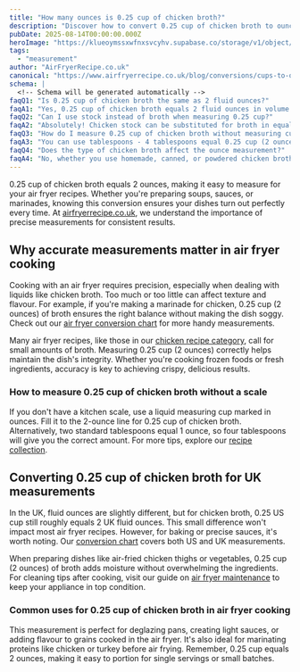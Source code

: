 ```yaml
---
title: "How many ounces is 0.25 cup of chicken broth?"
description: "Discover how to convert 0.25 cup of chicken broth to ounces for perfect air fryer recipes every time. Get precise measurements now!"
pubDate: 2025-08-14T00:00:00.000Z
heroImage: "https://klueoymssxwfnxsvcyhv.supabase.co/storage/v1/object/public/Shmucket/how-many-ounces-is-025-cup-of-chicken-broth.webp"
tags:
  - "measurement"
author: "AirFryerRecipe.co.uk"
canonical: "https://www.airfryerrecipe.co.uk/blog/conversions/cups-to-ounces/how-many-ounces-is-025-cup-of-chicken-broth"
schema: |
  <!-- Schema will be generated automatically -->
faqQ1: "Is 0.25 cup of chicken broth the same as 2 fluid ounces?"
faqA1: "Yes, 0.25 cup of chicken broth equals 2 fluid ounces in volume. This measurement is consistent for most liquids, including broth, when using standard US cups. For UK measurements, it's approximately the same, with minimal variation that won't affect most recipes."
faqQ2: "Can I use stock instead of broth when measuring 0.25 cup?"
faqA2: "Absolutely! Chicken stock can be substituted for broth in equal measurements. Both 0.25 cup of broth and stock will weigh about 2 ounces. The main difference is flavour intensity, with stock typically being richer. Adjust seasonings accordingly in your air fryer recipes."
faqQ3: "How do I measure 0.25 cup of chicken broth without measuring cups?"
faqA3: "You can use tablespoons - 4 tablespoons equal 0.25 cup (2 ounces) of chicken broth. Alternatively, a standard shot glass is usually 1.5 ounces, so fill it slightly more than halfway. For precise air fryer cooking, we recommend investing in basic measuring tools."
faqQ4: "Does the type of chicken broth affect the ounce measurement?"
faqA4: "No, whether you use homemade, canned, or powdered chicken broth reconstituted with water, 0.25 cup will always equal approximately 2 ounces by volume. However, thicker or reduced broths may vary slightly in weight, but not enough to impact most air fryer recipes."
---
```

<p>0.25 cup of chicken broth equals 2 ounces, making it easy to measure for your air fryer recipes. Whether you're preparing soups, sauces, or marinades, knowing this conversion ensures your dishes turn out perfectly every time. At <a href=https://www.airfryerrecipe.co.uk>airfryerrecipe.co.uk</a>, we understand the importance of precise measurements for consistent results.</p>  

<h2>Why accurate measurements matter in air fryer cooking</h2>  
<p>Cooking with an air fryer requires precision, especially when dealing with liquids like chicken broth. Too much or too little can affect texture and flavour. For example, if you're making a marinade for chicken, 0.25 cup (2 ounces) of broth ensures the right balance without making the dish soggy. Check out our <a href=https://www.airfryerrecipe.co.uk/air-fryer-conversion-chart>air fryer conversion chart</a> for more handy measurements.</p>  

<p>Many air fryer recipes, like those in our <a href=https://www.airfryerrecipe.co.uk/recipe-category/chicken>chicken recipe category</a>, call for small amounts of broth. Measuring 0.25 cup (2 ounces) correctly helps maintain the dish's integrity. Whether you're cooking frozen foods or fresh ingredients, accuracy is key to achieving crispy, delicious results.</p>  

<h3>How to measure 0.25 cup of chicken broth without a scale</h3>  
<p>If you don't have a kitchen scale, use a liquid measuring cup marked in ounces. Fill it to the 2-ounce line for 0.25 cup of chicken broth. Alternatively, two standard tablespoons equal 1 ounce, so four tablespoons will give you the correct amount. For more tips, explore our <a href=https://www.airfryerrecipe.co.uk/recipes>recipe collection</a>.</p>  

<h2>Converting 0.25 cup of chicken broth for UK measurements</h2>  
<p>In the UK, fluid ounces are slightly different, but for chicken broth, 0.25 US cup still roughly equals 2 UK fluid ounces. This small difference won't impact most air fryer recipes. However, for baking or precise sauces, it's worth noting. Our <a href=https://www.airfryerrecipe.co.uk/air-fryer-conversion-chart>conversion chart</a> covers both US and UK measurements.</p>  

<p>When preparing dishes like air-fried chicken thighs or vegetables, 0.25 cup (2 ounces) of broth adds moisture without overwhelming the ingredients. For cleaning tips after cooking, visit our guide on <a href=https://www.airfryerrecipe.co.uk/air-fryer-cleaner>air fryer maintenance</a> to keep your appliance in top condition.</p>  

<h3>Common uses for 0.25 cup of chicken broth in air fryer cooking</h3>  
<p>This measurement is perfect for deglazing pans, creating light sauces, or adding flavour to grains cooked in the air fryer. It's also ideal for marinating proteins like chicken or turkey before air frying. Remember, 0.25 cup equals 2 ounces, making it easy to portion for single servings or small batches.</p>

